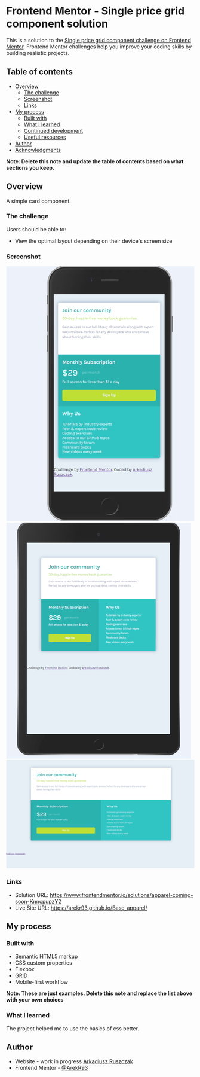 # Frontend Mentor - Single price grid component solution

This is a solution to the [Single price grid component challenge on Frontend Mentor](https://www.frontendmentor.io/challenges/single-price-grid-component-5ce41129d0ff452fec5abbbc). Frontend Mentor challenges help you improve your coding skills by building realistic projects. 

## Table of contents

- [Overview](#overview)
  - [The challenge](#the-challenge)
  - [Screenshot](#screenshot)
  - [Links](#links)
- [My process](#my-process)
  - [Built with](#built-with)
  - [What I learned](#what-i-learned)
  - [Continued development](#continued-development)
  - [Useful resources](#useful-resources)
- [Author](#author)
- [Acknowledgments](#acknowledgments)

**Note: Delete this note and update the table of contents based on what sections you keep.**

## Overview
A simple card component. 
### The challenge

Users should be able to:

- View the optimal layout depending on their device's screen size

### Screenshot

![Mobile Version.](./design/mobile-version.png)
![Tablet Version.](./design/tablet-version.png)
![Desktop Version.](./design/desktop-version.png)


### Links

- Solution URL: https://www.frontendmentor.io/solutions/apparel-coming-soon-KnncpupzY2
- Live Site URL: https://arekr93.github.io/Base_apparel/

## My process

### Built with

- Semantic HTML5 markup
- CSS custom properties
- Flexbox
- GRID
- Mobile-first workflow

**Note: These are just examples. Delete this note and replace the list above with your own choices**

### What I learned

The project helped me to use the basics of css better.


## Author

- Website - work in progress [Arkadiusz Ruszczak](https://www.your-site.com)
- Frontend Mentor - [@ArekR93](https://www.frontendmentor.io/profile/ArekR93)
